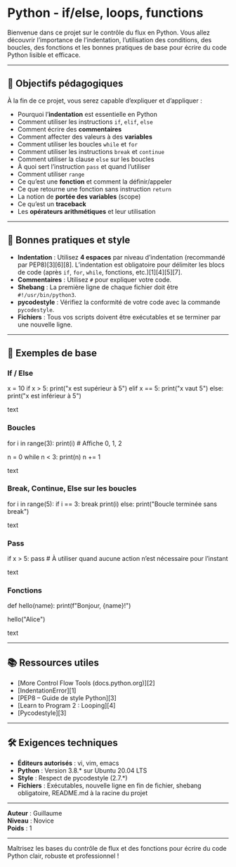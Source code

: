 # Python - if/else, loops, functions

Bienvenue dans ce projet sur le contrôle du flux en Python. Vous allez découvrir l’importance de l’indentation, l’utilisation des conditions, des boucles, des fonctions et les bonnes pratiques de base pour écrire du code Python lisible et efficace.

---

## 🎯 Objectifs pédagogiques

À la fin de ce projet, vous serez capable d’expliquer et d’appliquer :

- Pourquoi l’**indentation** est essentielle en Python
- Comment utiliser les instructions `if`, `elif`, `else`
- Comment écrire des **commentaires**
- Comment affecter des valeurs à des **variables**
- Comment utiliser les boucles `while` et `for`
- Comment utiliser les instructions `break` et `continue`
- Comment utiliser la clause `else` sur les boucles
- À quoi sert l’instruction `pass` et quand l’utiliser
- Comment utiliser `range`
- Ce qu’est une **fonction** et comment la définir/appeler
- Ce que retourne une fonction sans instruction `return`
- La notion de **portée des variables** (scope)
- Ce qu’est un **traceback**
- Les **opérateurs arithmétiques** et leur utilisation

---

## 📝 Bonnes pratiques et style

- **Indentation** : Utilisez **4 espaces** par niveau d’indentation (recommandé par PEP8)[3][6][8]. L’indentation est obligatoire pour délimiter les blocs de code (après `if`, `for`, `while`, fonctions, etc.)[1][4][5][7].
- **Commentaires** : Utilisez `#` pour expliquer votre code.
- **Shebang** : La première ligne de chaque fichier doit être `#!/usr/bin/python3`.
- **pycodestyle** : Vérifiez la conformité de votre code avec la commande `pycodestyle`.
- **Fichiers** : Tous vos scripts doivent être exécutables et se terminer par une nouvelle ligne.

---

## 🚀 Exemples de base

### If / Else

x = 10
if x > 5:
print("x est supérieur à 5")
elif x == 5:
print("x vaut 5")
else:
print("x est inférieur à 5")

text

### Boucles

for i in range(3):
print(i) # Affiche 0, 1, 2

n = 0
while n < 3:
print(n)
n += 1

text

### Break, Continue, Else sur les boucles

for i in range(5):
if i == 3:
break
print(i)
else:
print("Boucle terminée sans break")

text

### Pass

if x > 5:
pass # À utiliser quand aucune action n’est nécessaire pour l’instant

text

### Fonctions

def hello(name):
print(f"Bonjour, {name}!")

hello("Alice")

text

---

## 📚 Ressources utiles

- [More Control Flow Tools (docs.python.org)][2]
- [IndentationError][1]
- [PEP8 – Guide de style Python][3]
- [Learn to Program 2 : Looping][4]
- [Pycodestyle][3]

---

## 🛠️ Exigences techniques

- **Éditeurs autorisés** : vi, vim, emacs
- **Python** : Version 3.8.* sur Ubuntu 20.04 LTS
- **Style** : Respect de pycodestyle (2.7.*)
- **Fichiers** : Exécutables, nouvelle ligne en fin de fichier, shebang obligatoire, README.md à la racine du projet

---

**Auteur** : Guillaume  
**Niveau** : Novice  
**Poids** : 1

---

Maîtrisez les bases du contrôle de flux et des fonctions pour écrire du code Python clair, robuste et professionnel !